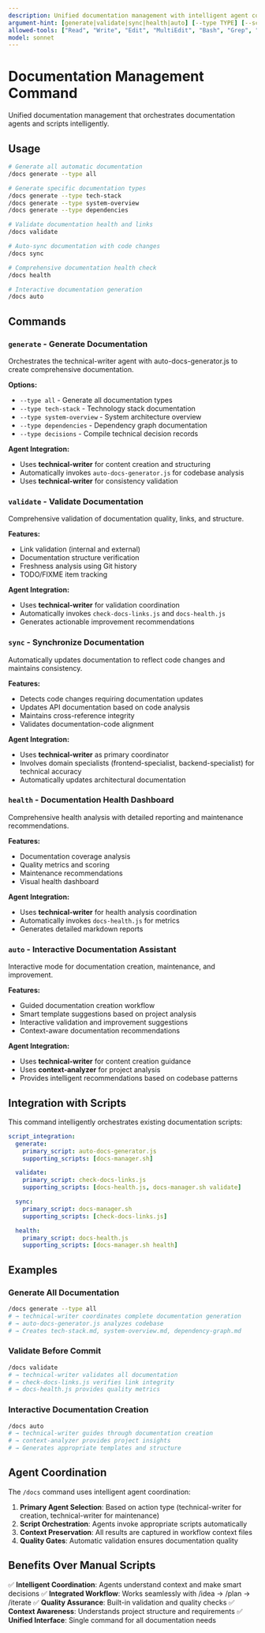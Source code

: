 ```yaml
---
description: Unified documentation management with intelligent agent coordination
argument-hint: [generate|validate|sync|health|auto] [--type TYPE] [--scope SCOPE]
allowed-tools: ["Read", "Write", "Edit", "MultiEdit", "Bash", "Grep", "Glob", "TodoWrite", "Task"]
model: sonnet
---
```


# Documentation Management Command

Unified documentation management that orchestrates documentation agents and scripts intelligently.

## Usage

```bash
# Generate all automatic documentation
/docs generate --type all

# Generate specific documentation types
/docs generate --type tech-stack
/docs generate --type system-overview
/docs generate --type dependencies

# Validate documentation health and links
/docs validate

# Auto-sync documentation with code changes
/docs sync

# Comprehensive documentation health check
/docs health

# Interactive documentation generation
/docs auto
```

## Commands

### `generate` - Generate Documentation

Orchestrates the technical-writer agent with auto-docs-generator.js to create comprehensive documentation.

**Options:**
- `--type all` - Generate all documentation types
- `--type tech-stack` - Technology stack documentation
- `--type system-overview` - System architecture overview
- `--type dependencies` - Dependency graph documentation
- `--type decisions` - Compile technical decision records

**Agent Integration:**
- Uses **technical-writer** for content creation and structuring
- Automatically invokes `auto-docs-generator.js` for codebase analysis
- Uses **technical-writer** for consistency validation

### `validate` - Validate Documentation

Comprehensive validation of documentation quality, links, and structure.

**Features:**
- Link validation (internal and external)
- Documentation structure verification
- Freshness analysis using Git history
- TODO/FIXME item tracking

**Agent Integration:**
- Uses **technical-writer** for validation coordination
- Automatically invokes `check-docs-links.js` and `docs-health.js`
- Generates actionable improvement recommendations

### `sync` - Synchronize Documentation

Automatically updates documentation to reflect code changes and maintains consistency.

**Features:**
- Detects code changes requiring documentation updates
- Updates API documentation based on code analysis
- Maintains cross-reference integrity
- Validates documentation-code alignment

**Agent Integration:**
- Uses **technical-writer** as primary coordinator
- Involves domain specialists (frontend-specialist, backend-specialist) for technical accuracy
- Automatically updates architectural documentation

### `health` - Documentation Health Dashboard

Comprehensive health analysis with detailed reporting and maintenance recommendations.

**Features:**
- Documentation coverage analysis
- Quality metrics and scoring
- Maintenance recommendations
- Visual health dashboard

**Agent Integration:**
- Uses **technical-writer** for health analysis coordination
- Automatically invokes `docs-health.js` for metrics
- Generates detailed markdown reports

### `auto` - Interactive Documentation Assistant

Interactive mode for documentation creation, maintenance, and improvement.

**Features:**
- Guided documentation creation workflow
- Smart template suggestions based on project analysis
- Interactive validation and improvement suggestions
- Context-aware documentation recommendations

**Agent Integration:**
- Uses **technical-writer** for content creation guidance
- Uses **context-analyzer** for project analysis
- Provides intelligent recommendations based on codebase patterns

## Integration with Scripts

This command intelligently orchestrates existing documentation scripts:

```yaml
script_integration:
  generate:
    primary_script: auto-docs-generator.js
    supporting_scripts: [docs-manager.sh]

  validate:
    primary_script: check-docs-links.js
    supporting_scripts: [docs-health.js, docs-manager.sh validate]

  sync:
    primary_script: docs-manager.sh
    supporting_scripts: [check-docs-links.js]

  health:
    primary_script: docs-health.js
    supporting_scripts: [docs-manager.sh health]
```

## Examples

### Generate All Documentation
```bash
/docs generate --type all
# → technical-writer coordinates complete documentation generation
# → auto-docs-generator.js analyzes codebase
# → Creates tech-stack.md, system-overview.md, dependency-graph.md
```

### Validate Before Commit
```bash
/docs validate
# → technical-writer validates all documentation
# → check-docs-links.js verifies link integrity
# → docs-health.js provides quality metrics
```

### Interactive Documentation Creation
```bash
/docs auto
# → technical-writer guides through documentation creation
# → context-analyzer provides project insights
# → Generates appropriate templates and structure
```

## Agent Coordination

The `/docs` command uses intelligent agent coordination:

1. **Primary Agent Selection**: Based on action type (technical-writer for creation, technical-writer for maintenance)
2. **Script Orchestration**: Agents invoke appropriate scripts automatically
3. **Context Preservation**: All results are captured in workflow context files
4. **Quality Gates**: Automatic validation ensures documentation quality

## Benefits Over Manual Scripts

✅ **Intelligent Coordination**: Agents understand context and make smart decisions
✅ **Integrated Workflow**: Works seamlessly with /idea → /plan → /iterate
✅ **Quality Assurance**: Built-in validation and quality checks
✅ **Context Awareness**: Understands project structure and requirements
✅ **Unified Interface**: Single command for all documentation needs